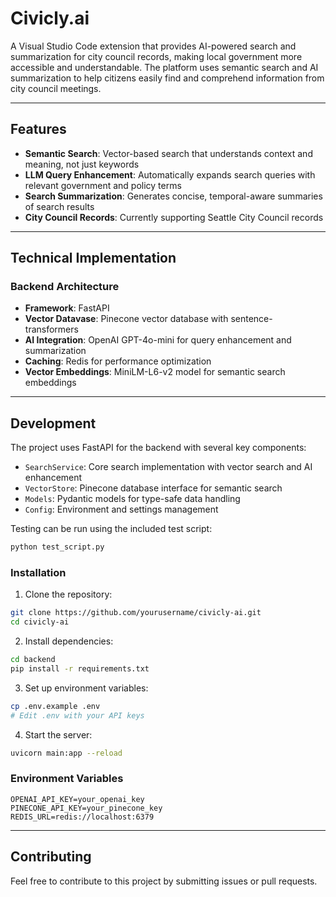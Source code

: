 # Civicly.ai

A Visual Studio Code extension that provides AI-powered search and summarization for city council records, making local government more accessible and understandable. The platform uses semantic search and AI summarization to help citizens easily find and comprehend information from city council meetings.

---

## Features

- **Semantic Search**: Vector-based search that understands context and meaning, not just keywords
- **LLM Query Enhancement**: Automatically expands search queries with relevant government and policy terms
- **Search Summarization**: Generates concise, temporal-aware summaries of search results
- **City Council Records**: Currently supporting Seattle City Council records

---

## Technical Implementation

### Backend Architecture

- **Framework**: FastAPI
- **Vector Datavase**: Pinecone vector database with sentence-transformers
- **AI Integration**: OpenAI GPT-4o-mini for query enhancement and summarization
- **Caching**: Redis for performance optimization
- **Vector Embeddings**: MiniLM-L6-v2 model for semantic search embeddings

---

## Development

The project uses FastAPI for the backend with several key components:

- `SearchService`: Core search implementation with vector search and AI enhancement
- `VectorStore`: Pinecone database interface for semantic search
- `Models`: Pydantic models for type-safe data handling
- `Config`: Environment and settings management

Testing can be run using the included test script:
```bash
python test_script.py
```

### Installation

1. Clone the repository:
```bash
git clone https://github.com/yourusername/civicly-ai.git
cd civicly-ai
```

2. Install dependencies:
```bash
cd backend
pip install -r requirements.txt
```

3. Set up environment variables:
```bash
cp .env.example .env
# Edit .env with your API keys
```

4. Start the server:
```bash
uvicorn main:app --reload
```

### Environment Variables

```
OPENAI_API_KEY=your_openai_key
PINECONE_API_KEY=your_pinecone_key
REDIS_URL=redis://localhost:6379
```

---

## Contributing

Feel free to contribute to this project by submitting issues or pull requests.